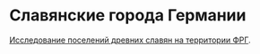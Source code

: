 # Славянские города Германии

[Исследование поселений древних славян на территории ФРГ](https://bbage0kg60a725t9og5o.containers.yandexcloud.net).
